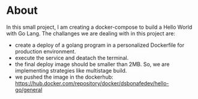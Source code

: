 # About
In this small project, I am creating a docker-compose to build a Hello World with Go Lang.
The challanges we are dealing with in this project are:

- create a deploy of a golang program in a personalized Dockerfile for production environment.
- execute the service and deatach the terminal.
- the final deploy image should be smaller than 2MB. So, we are implementing strategies like multistage build.
- we pushed the image in the dockerhub:
    https://hub.docker.com/repository/docker/dsbonafedev/hello-go/general